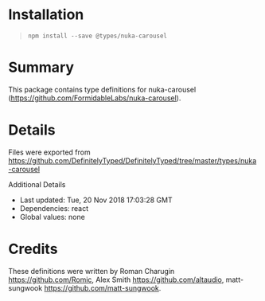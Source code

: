 # Installation
> `npm install --save @types/nuka-carousel`

# Summary
This package contains type definitions for nuka-carousel (https://github.com/FormidableLabs/nuka-carousel).

# Details
Files were exported from https://github.com/DefinitelyTyped/DefinitelyTyped/tree/master/types/nuka-carousel

Additional Details
 * Last updated: Tue, 20 Nov 2018 17:03:28 GMT
 * Dependencies: react
 * Global values: none

# Credits
These definitions were written by Roman Charugin <https://github.com/Romic>, Alex Smith <https://github.com/altaudio>, matt-sungwook <https://github.com/matt-sungwook>.
